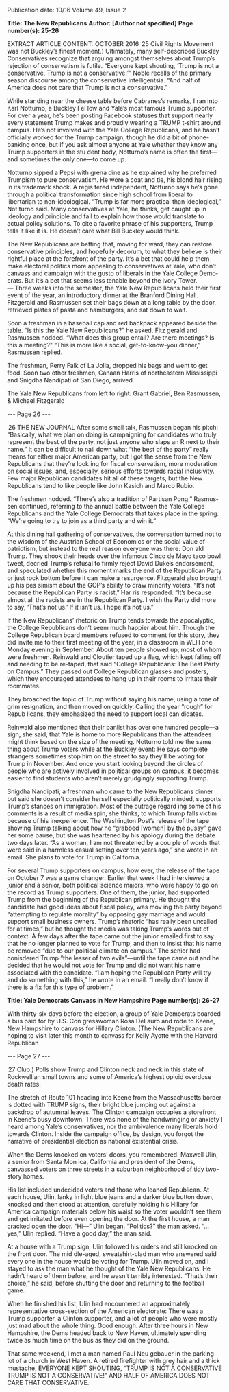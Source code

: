 Publication date: 10/16
Volume 49, Issue 2

**Title: The New Republicans**
**Author: [Author not specified]**
**Page number(s): 25-26**

EXTRACT ARTICLE CONTENT:
OCTOBER 2016
 25
Civil Rights Movement was not Buckley’s finest moment.)
Ultimately, 
many 
self-described 
Buckley Conservatives recognize that 
arguing amongst themselves about 
Trump’s rejection of conservatism is 
futile. 
“Everyone kept shouting, ‘Trump 
is not a conservative, Trump is not a 
conservative!’” Noble recalls of the 
primary season discourse among the 
conservative intelligentsia. “And half 
of America does not care that Trump 
is not a conservative.”

While standing near the cheese 
table before Cabranes’s remarks, I ran 
into Karl Notturno, a Buckley Fel­
low and Yale’s most famous Trump 
supporter. For over a year, he’s been 
posting Facebook statuses that support 
nearly every statement Trump makes 
and proudly wearing a TRUMP t-shirt 
around campus. He’s not involved 
with the Yale College Republicans, 
and he hasn’t officially worked for the 
Trump campaign, though he did a bit 
of phone-banking once, but if you ask 
almost anyone at Yale whether they 
know any Trump supporters in the stu­
dent body, Notturno’s name is often 
the first—and sometimes the only 
one—to come up. 

Notturno sipped a Pepsi with grena­
dine as he explained why he preferred 
Trumpism to pure conservatism. He wore a coat and 
tie, his blond hair rising in its trademark shock. A regis­
tered independent, Notturno says he’s gone through a 
political transformation since high school from liberal 
to libertarian to non-ideological. 
“Trump is far more practical than ideological,” Not­
turno said. Many conservatives at Yale, he thinks, get 
caught up in ideology and principle and fail to explain 
how those would translate to actual policy solutions. 
To cite a favorite phrase of his supporters, Trump tells 
it like it is. He doesn’t care what Bill Buckley would 
think.  

The New Republicans are betting that, moving for­
ward, they can restore conservative principles, and 
hopefully decorum, to what they believe is their rightful 
place at the forefront of the party. It’s a bet that could 
help them make electoral politics more appealing to 
conservatives at Yale, who don’t canvass and campaign 
with the gusto of liberals in the Yale College Demo­
crats. But it’s a bet that seems less tenable beyond the 
Ivory Tower.  
—
Three weeks into the semester, the Yale New Repub­
licans held their first event of the year, an introductory 
dinner at the Branford Dining Hall. Fitzgerald and 
Rasmussen set their bags down at a long table by the 
door, retrieved plates of pasta and hamburgers, and sat 
down to wait. 

Soon a freshman in a baseball cap and red backpack 
appeared beside the table. 
“Is this the Yale New Republicans?” he asked. Fitz­
gerald and Rasmussen nodded. “What does this group 
entail? Are there meetings? Is this a meeting?” 
“This is more like a social, get-to-know-you dinner,” 
Rasmussen replied. 

The freshman, Perry Falk of La Jolla, dropped his 
bags and went to get food. Soon two other freshmen, 
Canaan Harris of northeastern Mississippi and Snigdha 
Nandipati of San Diego, arrived. 

The Yale New Republicans from 
left to right: Grant Gabriel, Ben 
Rasmussen, & Michael Fitzgerald


--- Page 26 ---

 26
THE  NEW  JOURNAL
After some small talk, Rasmussen began his pitch: 
“Basically, what we plan on doing is campaigning for 
candidates who truly represent the best of the party, not 
just anyone who slaps an R next to their name.” It can 
be difficult to nail down what “the best of the party” 
really means for either major American party, but I got 
the sense from the New Republicans that they’re look­
ing for fiscal conservatism, more moderation on social 
issues, and, especially, serious efforts towards racial 
inclusivity. Few major Republican candidates hit all 
of these targets, but the New Republicans tend to like 
people like John Kasich and Marco Rubio. 

The freshmen nodded. 
“There’s also a tradition of Partisan Pong,” Rasmus­
sen continued, referring to the annual battle between 
the Yale College Republicans and the Yale College 
Democrats that takes place in the spring. “We’re going 
to try to join as a third party and win it.”

At this dining hall gathering of conservatives, the 
conversation turned not to the wisdom of the Austrian 
School of Economics or the social value of patriotism, 
but instead to the real reason everyone was there: Don­
ald Trump. They shook their heads over the infamous 
Cinco de Mayo taco bowl tweet, decried Trump’s 
refusal to firmly reject David Duke’s endorsement, 
and speculated whether this moment marks the end of 
the Republican Party or just rock bottom before it can 
make a resurgence. Fitzgerald also brought up his pes­
simism about the GOP’s ability to draw minority voters.
“It’s not because the Republican Party is racist,” Har­
ris responded. “It’s because almost all the racists are in 
the Republican Party. I wish the Party did more to say, 
‘That’s not us.’ If it isn’t us. I hope it’s not us.”

If the New Republicans’ rhetoric on Trump tends 
towards the apocalyptic, the College Republicans don’t 
seem much happier about him. Though the College 
Republican board members refused to comment for 
this story, they did invite me to their first meeting of 
the year, in a classroom in WLH one Monday evening 
in September. About ten people showed up, most of 
whom were freshmen. Reinwald and Cloutier taped up 
a flag, which kept falling off and needing to be re-taped, 
that said “College Republicans: The Best Party on 
Campus.” They passed out College Republican glasses 
and posters, which they encouraged attendees to hang 
up in their rooms to irritate their roommates. 

They broached the topic of Trump without saying 
his name, using a tone of grim resignation, and then 
moved on quickly. Calling the year “rough” for Repub­
licans, they emphasized the need to support local can­
didates. 

Reinwald also mentioned that their panlist has over 
one hundred people—a sign, she said, that Yale is 
home to more Republicans than the attendees might 
think based on the size of the meeting. Notturno told 
me the same thing about Trump voters while at the 
Buckley event: He says complete strangers sometimes 
stop him on the street to say they’ll be voting for Trump 
in November. And once you start looking beyond the 
circles of people who are actively involved in political 
groups on campus, it becomes easier to find students 
who aren’t merely grudgingly supporting Trump. 

Snigdha Nandipati, a freshman who came to the 
New Republicans dinner but said she doesn’t consider 
herself especially politically minded, supports Trump’s 
stances on immigration. Most of the outrage regard­
ing some of his comments is a result of media spin, 
she thinks, to which Trump falls victim because of his 
inexperience. The Washington Post’s release of the 
tape showing Trump talking about how he “grabbed 
[women] by the pussy” gave her some pause, but she 
was heartened by his apology during the debate two 
days later. “As a woman, I am not threatened by a cou­
ple of words that were said in a harmless casual setting 
over ten years ago,” she wrote in an email. She plans to 
vote for Trump in California. 

For several Trump supporters on campus, how­
ever, the release of the tape on October 7 was a game 
changer. Earlier that week I had interviewed a junior 
and a senior, both political science majors, who were 
happy to go on the record as Trump supporters. One 
of them, the junior, had supported Trump from the 
beginning of the Republican primary. He thought the 
candidate had good ideas about fiscal policy, was mov­
ing the party beyond “attempting to regulate morality” 
by opposing gay marriage and would support small 
business owners. Trump’s rhetoric “has really been 
uncalled for at times,” but he thought the media was 
taking Trump’s words out of context. A few days after 
the tape came out the junior emailed first to say that he 
no longer planned to vote for Trump, and then to insist 
that his name be removed “due to our political climate 
on campus.” The senior had conisdered Trump “the 
lesser of two evils”—until the tape came out and he 
decided that he would not vote for Trump and did not 
want his name associated with the candidate. 
“I am hoping the Republican Party will try and do 
something with this,” he wrote in an email. “I really 
don’t know if there is a fix for this type of problem.”


**Title: Yale Democrats Canvass in New Hampshire**
**Page number(s): 26-27**

With thirty-six days before the election, a group of 
Yale Democrats boarded a bus paid for by U.S. Con­
gresswoman Rosa DeLauro and rode to Keene, New 
Hampshire to canvass for Hillary Clinton. (The New 
Republicans are hoping to visit later this month to 
canvass for Kelly Ayotte with the Harvard Republican 

--- Page 27 ---

 27
Club.) Polls show Trump and Clinton neck and neck 
in this state of Rockwellian small towns and some of 
America’s highest opioid overdose death rates. 

The stretch of Route 101 heading into Keene from 
the Massachusetts border is dotted with TRUMP signs, 
their bright blue jumping out against a backdrop of 
autumnal leaves. The Clinton campaign occupies a 
storefront in Keene’s busy downtown. There was none 
of the handwringing or anxiety I heard among Yale’s 
conservatives, nor the ambivalence many liberals hold 
towards Clinton. Inside the campaign office, by design, 
you forgot the narrative of presidential election as 
national existential crisis. 

When the Dems knocked on voters’ doors, you 
remembered. Maxwell Ulin, a senior from Santa Mon­
ica, California and president of the Dems, canvassed 
voters on three streets in a suburban neighborhood of 
tidy two-story homes. 

His list included undecided voters and those who 
leaned Republican. At each house, Ulin, lanky in light 
blue jeans and a darker blue button down, knocked and 
then stood at attention, carefully holding his Hillary 
for America campaign materials below his waist so the 
voter wouldn’t see them and get irritated before even 
opening the door. At the first house, a man cracked 
open the door. 
“Hi—” Ulin began.
“Politics?” the man asked.
“…yes,” Ulin replied.
“Have a good day,” the man said.

At a house with a Trump sign, Ulin followed his 
orders and still knocked on the front door. The mid­
dle-aged, sweatshirt-clad man who answered said every­
one in the house would be voting for Trump. Ulin 
moved on, and I stayed to ask the man what he thought 
of the Yale New Republicans. He hadn’t heard of them 
before, and he wasn’t terribly interested.
“That’s their choice,” he said, before shutting the 
door and returning to the football game. 

When he finished his list, Ulin had encountered 
an approximately representative cross-section of the 
American electorate: There was a Trump supporter, a 
Clinton supporter, and a lot of people who were mostly 
just mad about the whole thing. Good enough. After 
three hours in New Hampshire, the Dems headed back 
to New Haven, ultimately spending twice as much time 
on the bus as they did on the ground. 

That same weekend, I met a man named Paul Neu­
gebauer in the parking lot of a church in West Haven. A 
retired firefighter with grey hair and a thick mustache, 
EVERYONE KEPT 
SHOUTING, “TRUMP IS 
NOT A CONSERVATIVE 
TRUMP IS NOT A 
CONSERVATIVE!” AND 
HALF OF AMERICA 
DOES NOT CARE THAT 
CONSERVATIVE.